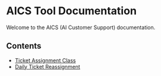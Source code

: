 # AICS Tool Documentation

Welcome to the AICS (AI Customer Support) documentation.

## Contents

- [Ticket Assignment Class](ticket_assignment.md)
- [Daily Ticket Reassignment](daily_ticket_reassignment.md)
